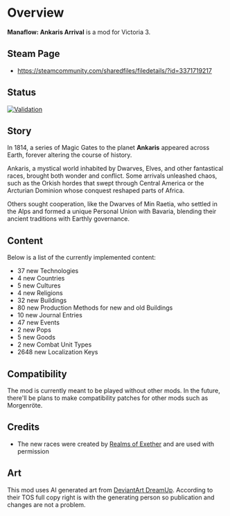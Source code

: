 # Overview
**Manaflow: Ankaris Arrival** is a mod for Victoria 3.

## Steam Page
 - https://steamcommunity.com/sharedfiles/filedetails/?id=3371719217

## Status
[![Validation](https://github.com/kaiser-chris/gate-mod/actions/workflows/validate.yml/badge.svg)](https://github.com/kaiser-chris/gate-mod/actions/workflows/validate.yml)

## Story
In 1814, a series of Magic Gates to the planet **Ankaris** appeared across Earth,
forever altering the course of history.

Ankaris, a mystical world inhabited by Dwarves, Elves, and other fantastical races, brought both wonder and conflict.
Some arrivals unleashed chaos, such as the Orkish hordes that swept through Central America or the Arcturian Dominion
whose conquest reshaped parts of Africa.

Others sought cooperation, like the Dwarves of Min Raetia,
who settled in the Alps and formed a unique Personal Union with Bavaria,
blending their ancient traditions with Earthly governance.

## Content
Below is a list of the currently implemented content:

[//]: # (CONTENT-START)

 - 37 new Technologies
 - 4 new Countries
 - 5 new Cultures
 - 4 new Religions
 - 32 new Buildings
 - 80 new Production Methods for new and old Buildings
 - 10 new Journal Entries
 - 47 new Events
 - 2 new Pops
 - 5 new Goods
 - 2 new Combat Unit Types
 - 2648 new Localization Keys

[//]: # (CONTENT-END)

## Compatibility
The mod is currently meant to be played without other mods.
In the future, there'll be plans to make compatibility patches for other mods such as Morgenröte. 

## Credits
 - The new races were created by [Realms of Exether](https://steamcommunity.com/sharedfiles/filedetails/?id=3279217222) and are used with permission

## Art
This mod uses AI generated art from [DeviantArt DreamUp](https://www.deviantart.com/dreamup).
According to their TOS full copy right is with the generating person so publication and changes are not a problem.